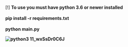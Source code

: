 [!] <b>To use you must have python 3.6 or newer installed <br>
<br>pip install -r requirements.txt <br>
<br>python main.py</br>


![python3 11_wxSsDr0C6J](https://user-images.githubusercontent.com/122181612/211178957-a0595012-391c-4323-b6a9-6dc7eca43aee.png)
